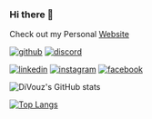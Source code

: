 ### Hi there 👋
Check out my Personal [Website](https://divouz.github.io/DiVouz/)

[![github](https://img.shields.io/badge/GitHub-000000?style=for-the-badge&logo=github&logoColor=white)](https://github.com/DiVouz/)
[![discord](https://img.shields.io/badge/Discord-36393e?style=for-the-badge&logo=discord&logoColor=white)](https://discordapp.com/users/325475112071593996)

[![linkedin](https://img.shields.io/badge/Linkedin-0A66C2?style=for-the-badge&logo=linkedin&logoColor=white)](https://www.linkedin.com/in/dimitris-vouzaxakis/)
[![instagram](https://img.shields.io/badge/Instagram-e03172?style=for-the-badge&logo=instagram&logoColor=white)](https://www.instagram.com/dimitris.vouzaxakis/)
[![facebook](https://img.shields.io/badge/Facebook-1877f2?style=for-the-badge&logo=facebook&logoColor=white)](https://www.facebook.com/vouzaxakis.dimitris/)

![DiVouz's GitHub stats](https://github-readme-stats.vercel.app/api?username=divouz&show_icons=true&theme=omni)

[![Top Langs](https://github-readme-stats.vercel.app/api/top-langs/?username=divouz&theme=omni)](https://github.com/anuraghazra/github-readme-stats)
